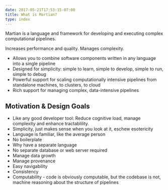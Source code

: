 ```yaml
---
date: 2017-05-21T17:53:15-07:00
title: What is Martian?
type: index
---
```

Martian is a language and framework for developing and executing complex computational pipelines.


Increases performance and quality.
Manages complexity.

- Allows you to combine software components written in any language into a single pipeline
- Designed for simplicity: simple to learn, simple to develop, simple to run, simple to debug
- Powerful support for scaling computationally intensive pipelines from standalone machines, to clusters, to cloud
- Rich support for managing complex, data-intensive pipelines

## Motivation & Design Goals

- Like any good developer tool: Reduce cognitive load, manage complexity and enhance tractablility.
- Simplicity, just makes sense when you look at it, eschew esotericity
- Language is familiar, like the average person
- No boilerplate
- Why have a separate language
- No separate database or web server required
- Manage data growth
- Manage provenance
- Easy navigability
- Consistency
- Computability - code is obviously computable, but the codebase is not, machine reasoning about the structure of pipelines
